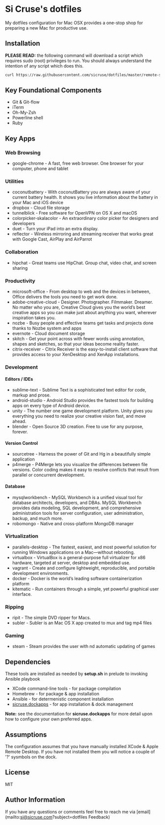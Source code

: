 Si Cruse's dotfiles
===================

My dotfiles configuration for Mac OSX provides a one-stop shop for preparing a new Mac for productive use.

Installation
------------

**PLEASE READ:** the following command will download a script which requires sudo (root) privileges to run. You should always understand the intention of any script which does this.

```bash
curl https://raw.githubusercontent.com/sicruse/dotfiles/master/remote-setup.sh | sh
```

Key Foundational Components
---------------------------

* Git & Git-flow
* iTerm
* Oh-My-Zsh
* Powerline shell
* Ruby

Key Apps
--------

### Web Browsing
* google-chrome              - A fast, free web browser. One browser for your computer, phone and tablet

### Utilities
* coconutbattery             - With coconutBattery you are always aware of your current battery health. It shows you live information about the battery in your Mac and iOS device
* dropbox                    - Cloud file storage
* tunnelblick                - Free software for OpenVPN on OS X and macOS
* colorpicker-skalacolor     - An extraordinary color picker for designers and developers
* duet                       - Turn your iPad into an extra display.
* reflector                  - Wireless mirroring and streaming receiver that works great with Google Cast, AirPlay and AirParrot

### Collaboration
* hipchat                    - Great teams use HipChat. Group chat, video chat, and screen sharing

### Productivity
* microsoft-office           - From desktop to web and the devices in between, Office delivers the tools you need to get work done.
* adobe-creative-cloud       - Designer. Photographer. Filmmaker. Dreamer. No matter who you are, Creative Cloud gives you the world’s best creative apps so you can make just about anything you want, wherever inspiration takes you.
* nozbe                      - Busy people and effective teams get tasks and projects done thanks to Nozbe system and apps
* evernote                   - Cloud document storage
* skitch                     - Get your point across with fewer words using annotation, shapes and sketches, so that your ideas become reality faster.
* citrix-receiver            - Citrix Receiver is the easy-to-install client software that provides access to your XenDesktop and XenApp installations.

### Development
#### Editors / IDEs
* sublime-text               - Sublime Text is a sophisticated text editor for code, markup and prose.
* android-studio             - Android Studio provides the fastest tools for building apps on every type of Android device.
* unity                      - The number one game development platform. Unity gives you everything you need to realize your creative vision fast, and move ahead.
* blender                    - Open Source 3D creation. Free to use for any purpose, forever.

#### Version Control
* sourcetree                 - Harness the power of Git and Hg in a beautifully simple application
* p4merge                    - P4Merge lets you visualize the differences between file versions. Color coding makes it easy to resolve conflicts that result from parallel or concurrent development.

#### Database
* mysqlworkbench             - MySQL Workbench is a unified visual tool for database architects, developers, and DBAs. MySQL Workbench provides data modeling, SQL development, and comprehensive administration tools for server configuration, user administration, backup, and much more.
* robomongo                  - Native and cross-platform MongoDB manager

### Virtualization
* parallels-desktop         - The fastest, easiest, and most powerful solution for running Windows applications on a Mac—without rebooting.
* virtualbox                 - VirtualBox is a general-purpose full virtualizer for x86 hardware, targeted at server, desktop and embedded use.
* vagrant                    - Create and configure lightweight, reproducible, and portable development environments.
* docker                     - Docker is the world’s leading software containerization platform
* kitematic                  - Run containers through a simple, yet powerful graphical user interface.

### Ripping
* ripit                      - The simple DVD ripper for Macs.
* subler                     - Subler is an Mac OS X app created to mux and tag mp4 files

### Gaming
* steam                      - Steam provides the user with nd automatic updating of games

Dependencies
------------

These tools are installed as needed by **setup.sh** in prelude to invoking Ansible playbook

* XCode command-line tools - for package compilation
* Homebrew - for package & app installation
* Ansible - for determenistic component installation
* [sicruse.dockapps](https://galaxy.ansible.com/sicruse/dockapps/) - for app installation & dock management

**Note:** see the documentation for **sicruse.dockapps** for more detail upon how to configure your own preferred apps.

Assumptions
-----------

The configuration assumes that you have manually installed XCode & Apple Remote Desktop. If you have not installed them you will notice a couple of '?' sysmbols on the dock.

License
-------

MIT

Author Information
------------------

If you have any questions or comments feel free to reach me via [email](mailto:si@sicruse.com?subject=dotfiles Feedback)